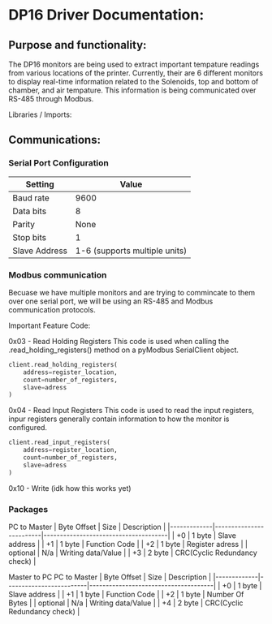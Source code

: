 # DP16 Driver Documentation:


## Purpose and functionality:


The DP16 monitors are being used to extract important tempature readings from various locations of the printer. Currently, their are 6 different monitors to display real-time information related to the Solenoids, top and bottom of chamber, and air tempature.  This information is being communicated over RS-485 through Modbus.


Libraries / Imports:




## Communications:


### Serial Port Configuration
| Setting | Value |
|---------|-------|
| Baud rate | 9600 |
| Data bits | 8 |
| Parity | None |
| Stop bits | 1 |
| Slave Address | 1-6 (supports multiple units) |

### Modbus communication
Becuase we have multiple monitors and are trying to commincate to them over one serial port, we will be using an RS-485 and Modbus communication protocols.

Important Feature Code:

0x03 - Read Holding Registers
This code is used when calling the .read_holding_registers() method on a pyModbus SerialClient object.

```python
client.read_holding_registers(
    address=register_location,
    count=number_of_registers,
    slave=adress
)
```

0x04 - Read Input Registers
This code is used to read the input registers, inpur registers generally contain information to how the monitor is configured.

```python
client.read_input_registers(
    address=register_location,
    count=number_of_registers,
    slave=adress
)
```

0x10 - Write (idk how this works yet)

### Packages 

PC to Master
| Byte Offset |  Size   | Description                          |
|-------------|-------------------------|--------------------------------------|
| +0          |  1 byte | Slave address                        |
| +1          |  1 byte | Function Code          |
| +2          |  1 byte | Register adress       |
| optional    | N/a     | Writing data/Value |
| +3          |  2 byte |  CRC(Cyclic Redundancy check)         |


Master to PC
PC to Master
| Byte Offset |  Size   | Description                          |
|-------------|-------------------------|--------------------------------------|
| +0          |  1 byte | Slave address                        |
| +1          |  1 byte | Function Code          |
| +2          |  1 byte | Number Of Bytes       |
| optional    | N/a     | Writing data/Value |
| +4          |  2 byte |  CRC(Cyclic Redundancy check)         |